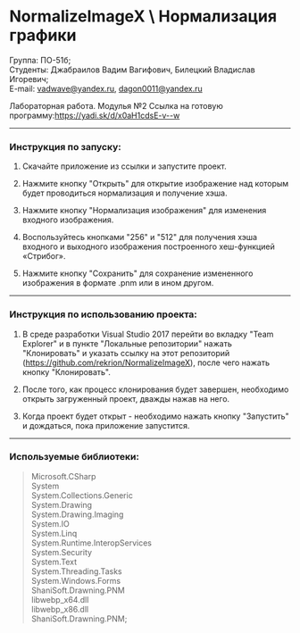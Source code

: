 # NormalizeImageX \ Нормализация графики

Группа: ПО-51б;<br/>
Студенты: Джабраилов Вадим Вагифович, Билецкий Владислав Игоревич;<br/>
E-mail: vadwave@yandex.ru, dagon0011@yandex.ru<br/>

Лабораторная работа. Модулья №2
Ссылка на готовую программу:https://yadi.sk/d/x0aH1cdsE-v--w

------------------------------------------------------------------

### Инструкция по запуску:
1. Скачайте приложение из ссылки и запустите проект. 

2. Нажмите кнопку "Открыть" для открытие изображение над которым будет проводиться нормализация и получение хэша.

3. Нажмите кнопку "Нормализация изображения" для изменения входного изображения.

4. Воспользуйтесь кнопками "256" и "512" для получения хэша входного и выходного изображения построенного хеш-функцией «Стрибог».

5. Нажмите кнопку "Сохранить" для сохранение измененного изображения в формате .pnm или в ином другом.
------------------------------------------------------------------

### Инструкция по использованию проекта:
1. В среде разработки Visual Studio 2017 перейти во вкладку "Team Explorer" и в пункте "Локальные репозитории" нажать "Клонировать" и
указать ссылку на этот репозиторий (https://github.com/rekrion/NormalizeImageX), после чего нажать кнопку "Клонировать". 

2. После того, как процесс клонирования будет завершен, необходимо открыть загруженный проект, дважды нажав на него.

3. Когда проект будет открыт - необходимо нажать кнопку "Запустить" и дождаться, пока приложение запустится. 
------------------------------------------------------------------
### Используемые библиотеки: <br/>
>Microsoft.CSharp <br/>
>System <br/>
>System.Collections.Generic <br/>
>System.Drawing <br/>
>System.Drawing.Imaging <br/>
>System.IO <br/>
>System.Linq <br/>
>System.Runtime.InteropServices <br/>
>System.Security <br/>
>System.Text <br/>
>System.Threading.Tasks <br/>
>System.Windows.Forms <br/>
>ShaniSoft.Drawning.PNM <br/>
>libwebp_x64.dll <br/>
>libwebp_x86.dll <br/>
>ShaniSoft.Drawning.PNM; <br/>
